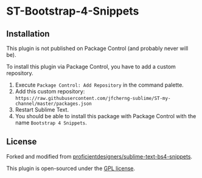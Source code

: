 # ST-Bootstrap-4-Snippets

## Installation

This plugin is not published on Package Control (and probably never will be).

To install this plugin via Package Control, you have to add a custom repository.

1. Execute `Package Control: Add Repository` in the command palette.
1. Add this custom repository: `https://raw.githubusercontent.com/jfcherng-sublime/ST-my-channel/master/packages.json`
1. Restart Sublime Text.
1. You should be able to install this package with Package Control with the name `Bootstrap 4 Snippets`.

## License

Forked and modified from [proficientdesigners/sublime-text-bs4-snippets](https://github.com/proficientdesigners/sublime-text-bs4-snippets).

This plugin is open-sourced under the [GPL license](https://www.gnu.org/licenses/gpl-3.0.en.html).
